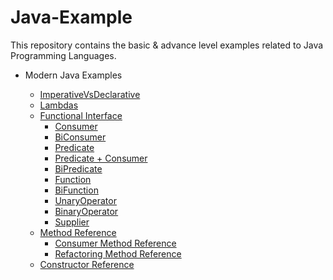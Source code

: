 # Java-Example
This repository contains the basic &amp; advance level examples related to Java Programming Languages.

* Modern Java Examples

  * [ImperativeVsDeclarative](Modern-Java-Examples/src/com/learn/imperativevsdeclarative)
  * [Lambdas](Modern-Java-Examples/src/com/learn/lambdas)
  * [Functional Interface](Modern-Java-Examples/src/com/learn/functionalInterfaces)
    * [Consumer](Modern-Java-Examples/src/com/learn/functionalInterfaces/ConsumerExample.java)
    * [BiConsumer](Modern-Java-Examples/src/com/learn/functionalInterfaces/BiConsumerExample.java)
    * [Predicate](Modern-Java-Examples/src/com/learn/functionalInterfaces/PredicateExample.java)
    * [Predicate + Consumer](Modern-Java-Examples/src/com/learn/functionalInterfaces/PredicateAndConsumerExample.java)
    * [BiPredicate](Modern-Java-Examples/src/com/learn/functionalInterfaces/BiPredicateExample.java)
    * [Function](Modern-Java-Examples/src/com/learn/functionalInterfaces/FunctionExample.java)
    * [BiFunction](Modern-Java-Examples/src/com/learn/functionalInterfaces/BiFunctionExample.java)
    * [UnaryOperator](Modern-Java-Examples/src/com/learn/functionalInterfaces/UnaryOperatorExample.java)
    * [BinaryOperator](Modern-Java-Examples/src/com/learn/functionalInterfaces/BinaryOperatorExample.java)
    * [Supplier](Modern-Java-Examples/src/com/learn/functionalInterfaces/SupplierExample.java)
  * [Method Reference](Modern-Java-Examples/src/com/learn/methodreference/FunctionMethodReferenceExample.java)
    * [Consumer Method Reference](Modern-Java-Examples/src/com/learn/methodreference/ConsumerMethodReferenceExample.java)
    * [Refactoring Method Reference](Modern-Java-Examples/src/com/learn/methodreference/RefactorMethodReferenceExample.java)
  * [Constructor Reference](Modern-Java-Examples/src/com/learn/constructorreference/ConstructorReferenceExample.java)





































